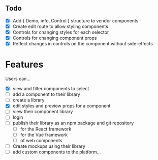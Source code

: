 ## Todo
 
- [X] Add { Demo, info, Control } structure to vendor components
- [X] Create edit route to allow styling components
- [X] Controls for changing styles for each selector 
- [X] Controls for changing component props
- [X] Reflect changes in controls on the component without side-effects

# Features
Users can...

- [x] view and filter components to select
- [ ] add a component to their library
- [ ] create a library
- [X] edit styles and preview props for a component
- [ ] view their component library
- [ ] login
- [ ] publish their library as an npm package and git repository
  - [ ] for the React framework
  - [ ] for the Vue framework
  - [ ] of web components
- [ ] Create mockups using their library
- [ ] add custom components to the platform...